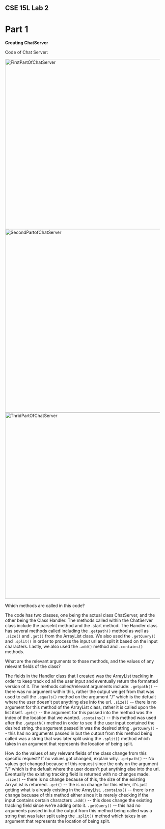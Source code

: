 ## CSE 15L Lab 2
# Part 1

**Creating ChatServer**

Code of Chat Server:

<img width="554" alt="FirstPartOfChatServer" src="https://github.com/keerthinalabotu/cse15l-lab-reports/assets/144857467/46954ce5-1300-454f-874a-4480ee3ef546">


<img width="597" alt="SecondPartofChatServer" src="https://github.com/keerthinalabotu/cse15l-lab-reports/assets/144857467/06a85086-7dbf-4a34-9330-4305229d701e">


<img width="607" alt="ThridPartOfChatServer" src="https://github.com/keerthinalabotu/cse15l-lab-reports/assets/144857467/f8d65f80-c43b-4ad8-bdb1-2079f491e08d">

Which methods are called in this code?

The code has two classes, one being the actual class ChatServer, and the other being the Class Handler. The methods
called within the ChatServer class include the parseInt method and the .start method. The Handler class has several
methods called including the `.getpath()` method as well as `.size()` and `.get()` from the ArrayList class. We also used
the `.getQuery()` and `.split()` in order to process the input url and split it based on the input characters. Lastly, we
also used the `.add()` method and `.contains()` methods.

What are the relevant arguments to those methods, and the values of any relevant fields of the class?

The fields in the Handler class that I created was the ArrayList tracking in order to keep track od all the user input
and eventually return the formatted version of it. 
The methods called/relevant arguments include:
`.getpath()` -- there was no argument within this, rather the output we get from that was used to call the `.equals()` method
on the argument "/" which is the defualt where the user doesn't put anything else into the url.
`.size()` -- there is no argument for this method of the ArrayList class, rather it is called upon the list itself. 
`.get()` -- the argument for this passed into the method was the index of the location that we wanted.
`.contains()` -- this method was used after the `.getpath()` method in order to see if the user input contained the 
desired string. the argument passed in was the desired string
`.getQuery()` -- this had no arguments passed in but the output from this method being called was a string that was 
later split using the `.split()` method which takes in an argument that represents the location of being split.

How do the values of any relevant fields of the class change from this specific request? If no values got changed, explain why.
`.getpath()` -- No values get changed because of this request since the only 
on the argument "/" which is the defualt where the user doesn't put anything else into the url. Eventually
the existing tracking field is returned with no changes made.
`.size()` -- there is no change because of this, the size of the existing ArryaList is returned.
`.get()` -- the is no change for this either, it's just getting what is already existing in the ArrayList.
`.contains()` -- there is no change becuase of this method either since it is merely checking if the input contains
certain characters
`.add()` -- this does change the existing tracking field since we're adding onto it.
`.getQuery()` -- this had no arguments passed in but the output from this method being called was a string that was 
later split using the `.split()` method which takes in an argument that represents the location of being split.
